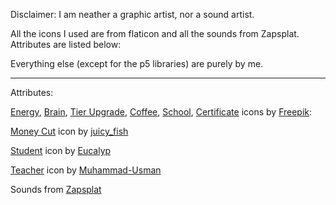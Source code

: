 Disclaimer:
I am neather a graphic artist, nor a sound artist.

All the icons I used are from flaticon and all the sounds from Zapsplat. 
Attributes are listed below:

Everything else (except for the p5 libraries) are purely by me.

---

Attributes:

[Energy](https://www.flaticon.com/free-icon/renewable-energy_1015595?term=energy&page=1&position=1&origin=style&related_id=1015595), [Brain](https://www.flaticon.com/free-icon/knowledge_3930343?term=knowledge&page=1&position=7&origin=search&related_id=3930343), [Tier Upgrade](https://www.flaticon.com/free-icon/upgrade_5207456?term=upgrade&page=1&position=18&origin=search&related_id=5207456), [Coffee](https://www.flaticon.com/free-icon/coffee-cup_751621?term=coffee&page=1&position=1&page=1&position=1&related_id=751621&origin=search), [School](https://www.flaticon.com/free-icon/school_2602412?term=school&page=1&position=4&page=1&position=4&related_id=2602412&origin=search), [Certificate](https://www.flaticon.com/free-icon/certificate_830855?term=degree&related_id=830855) icons by [Freepik](https://www.flaticon.com/authors/freepik):

[Money Cut](https://www.flaticon.com/free-icon/money-loss_4000696?term=money-cut&page=1&position=1&origin=search&related_id=4000696) icon by [juicy_fish](https://www.flaticon.com/authors/juicy-fish)

[Student](https://www.flaticon.com/free-icon/reading_948256?related_id=948225&origin=search) icon by [Eucalyp](https://www.flaticon.com/authors/eucalyp)

[Teacher](https://www.flaticon.com/free-icon/instructor_9139098?term=teacher&page=1&position=82&origin=search&related_id=9139098) icon by [Muhammad-Usman](https://www.flaticon.com/authors/muhammad-usman)

Sounds from [Zapsplat](https://www.zapsplat.com/)
